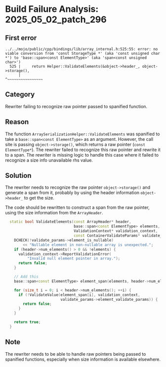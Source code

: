 # Build Failure Analysis: 2025_05_02_patch_296

## First error

```
../../mojo/public/cpp/bindings/lib/array_internal.h:525:55: error: no viable conversion from 'const StorageType *' (aka 'const unsigned char *') to 'base::span<const ElementType>' (aka 'span<const unsigned char>')
  525 |     return Helper::ValidateElements(&object->header_, object->storage(),
      |                                                       ^~~~~~~~~~~~~~~~~
```

## Category
Rewriter failing to recognize raw pointer passed to spanified function.

## Reason
The function `ArraySerializationHelper::ValidateElements` was spanified to take a `base::span<const ElementType>` as an argument. However, the call site is passing `object->storage()`, which returns a raw pointer (`const ElementType*`). The rewriter failed to recognize this raw pointer and rewrite it to a span. The rewriter is missing logic to handle this case where it failed to recognize a size info unavailable rhs value.

## Solution
The rewriter needs to recognize the raw pointer `object->storage()` and generate a span from it, probably by using the header information `object->header_` to get the size.

The code should be rewritten to construct a span from the raw pointer, using the size information from the `ArrayHeader`.

```c++
  static bool ValidateElements(const ArrayHeader* header,
                               base::span<const ElementType> elements,
                               ValidationContext* validation_context,
                               const ContainerValidateParams* validate_params) {
    DCHECK(!validate_params->element_is_nullable)
        << "Nullable element in non-nullable array is unexpected.";
    if (header->num_elements() > 0 && !elements) {
      validation_context->ReportValidationError(
          "Invalid null element pointer in array.");
      return false;
    }

    // Add this
    base::span<const ElementType> element_span(elements, header->num_elements());

    for (size_t i = 0; i < header->num_elements(); ++i) {
      if (!ValidateValue(element_span[i], validation_context,
                         validate_params->element_validate_params)) {
        return false;
      }
    }

    return true;
  }
```

## Note
The rewriter needs to be able to handle raw pointers being passed to spanified functions, especially when size information is available elsewhere.